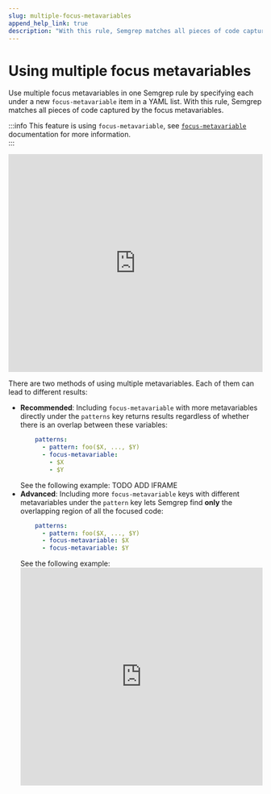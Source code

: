 ```yaml
---
slug: multiple-focus-metavariables
append_help_link: true
description: "With this rule, Semgrep matches all pieces of code captured by the focus metavariables."
---
```


# Using multiple focus metavariables

Use multiple focus metavariables in one Semgrep rule by specifying each under a new `focus-metavariable` item in a YAML list. With this rule, Semgrep matches all pieces of code captured by the focus metavariables.

:::info
This feature is using `focus-metavariable`, see [`focus-metavariable`](/writing-rules/rule-syntax/#focus-metavariable) documentation for more information.  
:::

<iframe src="https://semgrep.dev/embed/editor?snippet=493E" border="0" frameBorder="0" width="100%" height="432"></iframe>

There are two methods of using multiple metavariables. Each of them can lead to different results:

- **Recommended**: Including `focus-metavariable` with more metavariables directly under the `patterns` key returns results regardless of whether there is an overlap between these variables:
    ```yaml
        patterns:
          - pattern: foo($X, ..., $Y)
          - focus-metavariable: 
            - $X
            - $Y
    ```
    See the following example:
    TODO ADD IFRAME
- **Advanced**: Including more `focus-metavariable` keys with different metavariables under the `pattern` key lets Semgrep find **only** the overlapping region of all the focused code:
    ```yaml
        patterns:
          - pattern: foo($X, ..., $Y)
          - focus-metavariable: $X
          - focus-metavariable: $Y
    ```
    See the following example:
    <iframe src="https://semgrep.dev/embed/editor?snippet=e8OL" border="0" frameBorder="0" width="100%" height="432"></iframe>

<!-- Once this feature is no longer experimental, move the text under the ### `focus-metavariable` to docs/writing-rules/rule-syntax.md and change the # Using multiple focus metavariables header to level 4 (####) -->